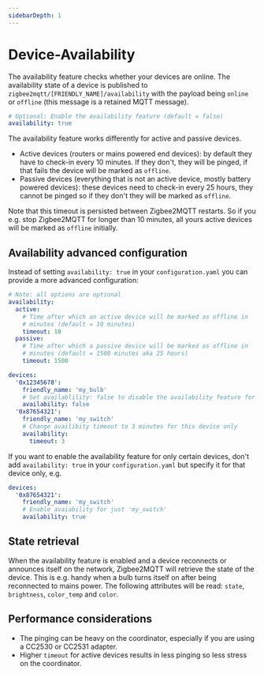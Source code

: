 ```yaml
---
sidebarDepth: 1
---
```


# Device-Availability

The availability feature checks whether your devices are online. The availability state of a device is published
to `zigbee2mqtt/[FRIENDLY_NAME]/availability` with the payload being `online` or `offline` (this message is a retained MQTT message).

```yaml
# Optional: Enable the availability feature (default = false)
availability: true
```

The availability feature works differently for active and passive devices.

- Active devices (routers or mains powered end devices): by default they have to check-in every 10 minutes. If they
  don't, they will be pinged, if that fails the device will be marked as `offline`.
- Passive devices (everything that is not an active device, mostly battery powered devices): these devices need to
  check-in every 25 hours, they cannot be pinged so if they don't they will be marked as `offline`.

Note that this timeout is persisted between Zigbee2MQTT restarts. So if you e.g. stop Zigbee2MQTT for longer than 10
minutes, all yours active devices will be marked as `offline` initially.

## Availability advanced configuration

Instead of setting `availability: true` in your `configuration.yaml` you can provide a more advanced configuration:

```yaml
# Note: all options are optional
availability:
  active:
    # Time after which an active device will be marked as offline in
    # minutes (default = 10 minutes)
    timeout: 10
  passive:
    # Time after which a passive device will be marked as offline in
    # minutes (default = 1500 minutes aka 25 hours)
    timeout: 1500

devices:
  '0x12345678':
    friendly_name: 'my_bulb'
    # Set availablility: false to disable the availability feature for a specific device
    availability: false
  '0x87654321':
    friendly_name: 'my_switch'
    # Change availibity timeout to 3 minutes for this device only
    availability:
      timeout: 3
```

If you want to enable the availability feature for only certain devices, don't add `availability: true` in
your `configuration.yaml` but specify it for that device only, e.g.

```yaml
devices:
  '0x87654321':
    friendly_name: 'my_switch'
    # Enable avaiability for just 'my_switch'
    availability: true
```

## State retrieval

When the availability feature is enabled and a device reconnects or announces itself on the network, Zigbee2MQTT will retrieve the
state of the device. This is e.g. handy when a bulb turns itself on after being reconnected to mains power. The
following attributes will be read: `state`, `brightness`, `color_temp` and `color`.

## Performance considerations

- The pinging can be heavy on the coordinator, especially if you are using a CC2530 or CC2531 adapter.
- Higher `timeout` for active devices results in less pinging so less stress on the coordinator.
